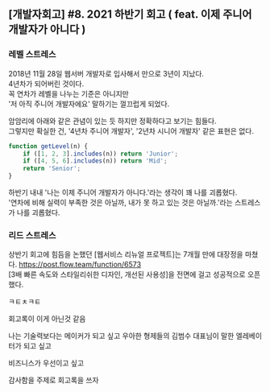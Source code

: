 ## [개발자회고] #8. 2021 하반기 회고 ( feat. 이제 주니어 개발자가 아니다 )

### 레벨 스트레스

2018년 11월 28일 웹서버 개발자로 입사해서 만으로 3년이 지났다.  
4년차가 되어버린 것이다.  
꼭 연차가 레벨을 나누는 기준은 아니지만   
'저 아직 주니어 개발자에요' 말하기는 껄끄럽게 되었다.

암암리에 아래와 같은 관념이 있는 듯 하지만 정확하다고 보기는 힘들다.  
그렇지만 확실한 건, '4년차 주니어 개발자', '2년차 시니어 개발자' 같은 표현은 없다.

```js
function getLevel(n) {
    if ([1, 2, 3].includes(n)) return 'Junior';
    if ([4, 5, 6].includes(n)) return 'Mid';
    return 'Senior';
}
```

하반기 내내
'나는 이제 주니어 개발자가 아니다.'라는 생각이 꽤 나를 괴롭혔다.  
'연차에 비해 실력이 부족한 것은 아닐까, 내가 못 하고 있는 것은 아닐까.'라는 스트레스가 나를 괴롭혔다.

### 리드 스트레스

상반기 회고에 힘듬을 논했던 [웹서비스 리뉴얼 프로젝트]는 7개월 만에 대장정을 마쳤다.
https://post.flow.team/function/6573  
[3배 빠른 속도와 스타일리쉬한 디자인, 개선된 사용성]을 전면에 걸고 성공적으로 오픈했다.

ㅋㅌㅊㅋㅌ

회고록이 이게 아닌것 같음

나는 기술력보다는 메이커가 되고 싶고
우아한 형제들의 김범수 대표님이 말한 엘레베이터가 되고 싶고

비즈니스가 우선이고 싶고

감사함을 주제로 회고록을 쓰자





